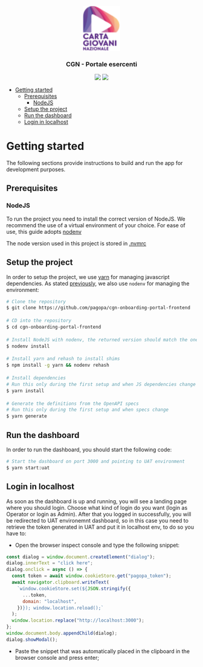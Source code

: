 <p align="center">
  <img src="src/assets/images/logo-cgn.png" width="100"/></br>
  <h3 align="center">CGN - Portale esercenti</h3>
</p>

<p align="center">
  <img src="https://img.shields.io/github/contributors-anon/pagopa/cgn-onboarding-portal-frontend" />
  <img src="https://img.shields.io/github/repo-size/pagopa/cgn-onboarding-portal-frontend" />
</p>

- [Getting started](#getting-started)
  - [Prerequisites](#prerequisites)
    - [NodeJS](#nodejs)
  - [Setup the project](#setup-the-project)
  - [Run the dashboard](#run-the-dashboard)
  - [Login in localhost](#login-in-localhost)
 

# Getting started

The following sections provide instructions to build and run the app for development purposes.

## Prerequisites

### NodeJS
To run the project you need to install the correct version of NodeJS.
We recommend the use of a virtual environment of your choice. For ease of use, this guide adopts [nodenv](https://github.com/nodenv/nodenv)

The node version used in this project is stored in [.nvmrc](.nvmrc)

## Setup the project
In order to setup the project, we use [yarn](https://yarnpkg.com/) for managing javascript dependencies. 
As stated [previously](#nodejs), we also use `nodenv` for managing the environment:
```bash
# Clone the repository
$ git clone https://github.com/pagopa/cgn-onboarding-portal-frontend

# CD into the repository
$ cd cgn-onboarding-portal-frontend

# Install NodeJS with nodenv, the returned version should match the one in the .nvmrc file
$ nodenv install 

# Install yarn and rehash to install shims
$ npm install -g yarn && nodenv rehash

# Install dependencies 
# Run this only during the first setup and when JS dependencies change
$ yarn install

# Generate the definitions from the OpenAPI specs
# Run this only during the first setup and when specs change
$ yarn generate
```

## Run the dashboard
In order to run the dashboard, you should start the following code:
```bash
# Start the dashboard on port 3000 and pointing to UAT environment
$ yarn start:uat
```

## Login in localhost 
As soon as the dashboard is up and running, you will see a landing page where you should login. Choose what kind of login do you want (login as Operator or login as Admin).
After that you logged in successfully, you will be redirected to UAT environemnt dashboard, so in this case you need to retrieve the token generated in UAT and put it in localhost env, to do so you have to:
- Open the browser inspect console and type the following snippet:
```js
const dialog = window.document.createElement("dialog");
dialog.innerText = "click here";
dialog.onclick = async () => {
  const token = await window.cookieStore.get("pagopa_token");
  await navigator.clipboard.writeText(
    `window.cookieStore.set(${JSON.stringify({
      ...token,
      domain: "localhost",
    })}); window.location.reload();`
  );
  window.location.replace("http://localhost:3000");
};
window.document.body.appendChild(dialog);
dialog.showModal();
```
- Paste the snippet that was automatically placed in the clipboard in the browser console and press enter;
